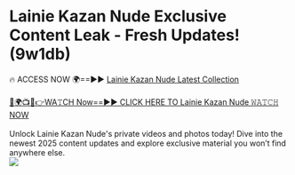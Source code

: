 # Lainie Kazan Nude Exclusive Content Leak - Fresh Updates! (9w1db)

🔥 ACCESS NOW 🌍==►► <a href="https://tinyurl.com/yc657z5k" rel="nofollow">Lainie Kazan Nude Latest Collection</a>
<br><br>
[🔴🌍📺📱👉WA𝚃CH Now==►► CLICK HERE TO Lainie Kazan Nude 𝚆𝙰𝚃𝙲𝙷 NOW](https://tinyurl.com/yc657z5k)
<br><br>
Unlock Lainie Kazan Nude's private videos and photos today! Dive into the newest 2025 content updates and explore exclusive material you won’t find anywhere else.
<br>
<a href="https://tinyurl.com/yc657z5k" rel="nofollow" data-target="animated-image.originalLink"><img src="https://camo.githubusercontent.com/8a4f000d20f83aca3bf7ec5f350d767afa0574a8a352519fd8cfa583a6f93a33/68747470733a2f2f692e696d6775722e636f6d2f644a486b345a712e676966" data-canonical-src="https://i.imgur.com/dJHk4Zq.gif" style="max-width: 100%; display: inline-block;" data-target="animated-image.originalImage"></a>
<br>
